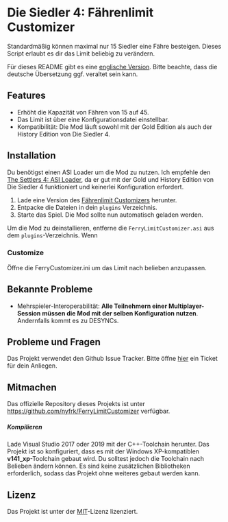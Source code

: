 # Die Siedler 4: Fährenlimit Customizer

Standardmäßig können maximal nur 15 Siedler eine Fähre besteigen. Dieses Script erlaubt es dir das Limit beliebig zu verändern.

Für dieses README gibt es eine [englische Version](README.md). Bitte beachte, dass die deutsche Übersetzung ggf. veraltet sein kann.



## Features

* Erhöht die Kapazität von Fähren von 15 auf 45.
* Das Limit ist über eine Konfigurationsdatei einstellbar.
* Kompatibilität: Die Mod läuft sowohl mit der Gold Edition als auch der History Edition von Die Siedler 4.



## Installation

Du benötigst einen ASI Loader um die Mod zu nutzen. Ich empfehle den [The Settlers 4: ASI Loader](https://github.com/nyfrk/Settlers4-ASI-Loader), da er gut mit der Gold und History Edition von Die Siedler 4 funktioniert und keinerlei Konfiguration erfordert. 

1. Lade eine Version des [Fährenlimit Customizers](https://github.com/nyfrk/FerryLimitCustomizer/releases) herunter.
2. Entpacke die Dateien in dein `plugins` Verzeichnis.
3. Starte das Spiel. Die Mod sollte nun automatisch geladen werden.

Um die Mod zu deinstallieren, entferne die `FerryLimitCustomizer.asi` aus dem `plugins`-Verzeichnis. Wenn 

### Customize

Öffne die FerryCustomizer.ini um das Limit nach belieben anzupassen.



## Bekannte Probleme

* Mehrspieler-Interoperabilität: **Alle Teilnehmern einer Multiplayer-Session müssen die Mod mit der selben Konfiguration nutzen**. Andernfalls kommt es zu DESYNCs.



## Probleme und Fragen

Das Projekt verwendet den Github Issue Tracker. Bitte öffne [hier](https://github.com/nyfrk/FerryLimitCustomizer/issues) ein Ticket für dein Anliegen. 



## Mitmachen

Das offizielle Repository dieses Projekts ist unter https://github.com/nyfrk/FerryLimitCustomizer verfügbar. 

##### Kompilieren

Lade Visual Studio 2017 oder 2019 mit der C++-Toolchain herunter. Das Projekt ist so konfiguriert, dass es mit der Windows XP-kompatiblen **v141_xp**-Toolchain gebaut wird. Du solltest jedoch die Toolchain nach Belieben ändern können. Es sind keine zusätzlichen Bibliotheken erforderlich, sodass das Projekt ohne weiteres gebaut werden kann. 



## Lizenz

Das Projekt ist unter der [MIT](LICENSE.md)-Lizenz lizenziert. 
